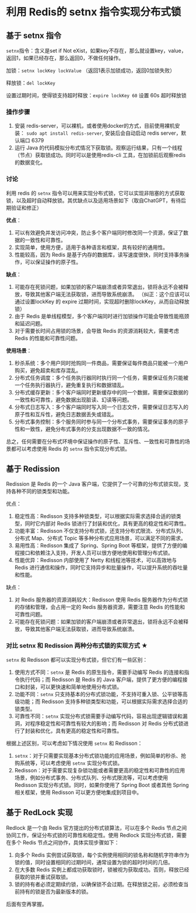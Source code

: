 # 利用 Redis的 setnx 指令实现分布式锁



## 基于 setnx 指令

`setnx`指令：含义是set if Not eXist，如果key不存在，那么就设置key，value，返回1，如果已经存在，那么返回0，不做任何操作。

加锁：`setnx lockKey lockValue`   （返回1表示加锁成功，返回0加锁失败）

释放锁：`del lockKey` 

设置过期时间，使得锁支持超时释放：`expire lockKey 60` 设置 60s 超时释放锁



### 操作步骤

1. 安装 redis-server，可以裸机，或者使用docker的方式，目前使用裸机安装： `sudo apt install redis-server`, 安装后会自动启动 redis server，默认端口 6379
2. 运行 Java 的代码模拟分布式情况下获取锁。观察运行结果，只有一个线程（节点）获取锁成功。同时可以是使用redis-cli 工具，在加锁前后观察redis的数据变化。



### 讨论

利用 redis 的 `setnx` 指令可以用来实现分布式锁，它可以实现非阻塞的方式获取锁，以及超时自动释放锁。其优缺点以及适用场景如下（取自ChatGPT，有待后期验证和修正）

**优点**：

1. 可以有效避免并发访问冲突，防止多个客户端同时修改同一个资源，保证了数据的一致性和可靠性。
2. 实现简单，使用方便，适用于各种语言和框架，具有较好的通用性。
3. 性能较高，因为 Redis 是基于内存的数据库，读写速度很快，同时支持事务操作，可以保证操作的原子性。



**缺点**：

1. 可能存在死锁问题，如果加锁的客户端崩溃或者异常退出，锁将永远不会被释放，导致其他客户端无法获取锁，进而导致系统崩溃。 （纠正：这个应该可以通过设置lockKey 的 expire 过期时间，实现超时删除lockKey，从而自动释放锁）
2. 由于 Redis 是单线程模型，多个客户端同时进行加锁操作可能会导致性能瓶颈和延迟问题。
3. 对于需要长时间占用锁的场景，会导致 Redis 的资源消耗较大，需要考虑 Redis 的性能和可靠性问题。



**使用场景**：

1. 秒杀系统：多个用户同时抢购同一件商品，需要保证每件商品只能被一个用户购买，避免超卖和库存混乱。
2. 分布式任务调度：多个任务执行器同时执行同一个任务，需要保证任务只能被一个任务执行器执行，避免重复执行和数据错乱。
3. 分布式缓存更新：多个客户端同时更新缓存中的同一个数据，需要保证数据的一致性和可靠性，避免数据出现脏读、幻读等问题。
4. 分布式日志写入：多个客户端同时写入同一个日志文件，需要保证日志写入的原子性和互斥性，避免日志数据丢失或错乱。
5. 分布式事务控制：多个服务同时参与同一个分布式事务，需要保证事务的原子性和一致性，避免分布式事务的分支出现数据不一致的情况。

总之，任何需要在分布式环境中保证操作的原子性、互斥性、一致性和可靠性的场景都可以考虑使用 Redis 的 `setnx` 指令实现分布式锁。



## 基于 Redission

Redission 是 Redis 的一个 Java 客户端，它提供了一个可靠的分布式锁实现，支持各种不同的锁类型和功能。



优点：

1. 稳定性高：Redisson 支持多种锁类型，可以根据实际需求选择合适的锁类型，同时它内部对 Redis 锁进行了封装和优化，具有更高的稳定性和可靠性。
2. 功能丰富：Redisson 不仅支持分布式锁，还支持分布式限流、分布式队列、分布式 Map、分布式 Topic 等多种分布式应用场景，可以满足不同的需求。
3. 易用性高：Redisson 集成了 Spring、Spring Boot 等框架，提供了方便的编程接口和依赖注入支持，开发人员可以很方便地使用和管理分布式锁。
4. 性能优异：Redisson 内部使用了 Netty 和线程池等技术，可以高效地与 Redis 进行通信和操作，同时它支持异步和批量操作，可以提升系统的吞吐量和性能。

缺点：

1. 对 Redis 服务器的资源消耗较大：Redisson 使用 Redis 服务器作为分布式锁的存储和管理，会占用一定的 Redis 服务器资源，需要注意 Redis 的性能和可靠性问题。
2. 可能存在死锁问题：如果加锁的客户端崩溃或者异常退出，锁将永远不会被释放，导致其他客户端无法获取锁，进而导致系统崩溃。



### 对比 setnx 和 Redission 两种分布式锁的实现方式 ★

`setnx` 和 Redisson 都可以实现分布式锁，但它们有一些区别：

1. 使用方式不同：`setnx` 是 Redis 的原生指令，需要手动编写 Redis 的连接和指令执行代码；而 Redisson 是 Redis 的 Java 客户端，提供了更方便的编程接口和封装，可以更快速和简单地使用分布式锁。
2. 功能不同：`setnx` 只支持基本的分布式锁功能，不支持可重入锁、公平锁等高级功能；而 Redisson 支持多种锁类型和功能，可以根据实际需求选择合适的锁类型。
3. 可靠性不同：`setnx` 实现分布式锁需要手动编写代码，容易出现逻辑错误和漏洞，对程序稳定性和可靠性有较大的影响；而 Redisson 对 Redis 分布式锁进行了封装和优化，具有更高的稳定性和可靠性。

根据上述区别，可以考虑如下情况使用 `setnx` 和 Redisson：

1. `setnx`：对于只需要实现基本分布式锁功能的应用场景，例如简单的秒杀、抢购系统等，可以考虑使用 `setnx` 实现分布式锁。
2. Redisson：对于需要实现复杂锁功能或者需要更高的稳定性和可靠性的应用场景，例如分布式事务、分布式队列、分布式限流等，可以考虑使用 Redisson 实现分布式锁。同时，如果你使用了 Spring Boot 或者其他 Spring 相关框架，使用 Redisson 可以更方便地集成到项目中。



## 基于 RedLock 实现

Redlock 是一个由 Redis 官方提出的分布式锁算法，可以在多个 Redis 节点之间协同工作，保证分布式锁的可靠性和稳定性。使用 Redlock 实现分布式锁，需要在多个 Redis 节点之间协作，具体实现步骤如下：

1. 向多个 Redis 实例尝试获取锁，每个实例使用相同的锁名称和随机字符串作为锁的值，同时设置相同的过期时间，通常设置为锁的超时时间的几倍。
2. 在大多数 Redis 实例上都成功获取锁时，锁被视为获取成功。否则，释放已经获取的锁并重试获取锁。
3. 锁的持有者必须定期续约锁，以确保锁不会过期。在释放锁之前，必须检查当前持有的锁是否为最新版本的锁。

后面有空再掌握。
